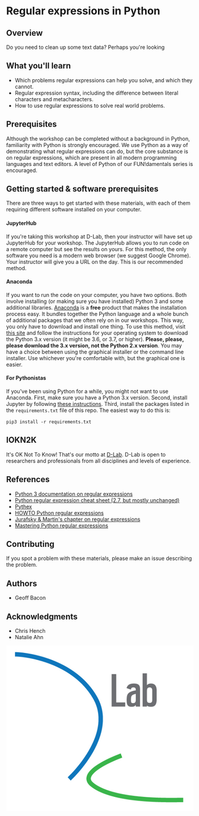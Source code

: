# Regular expressions in Python

## Overview

Do you need to clean up some text data? Perhaps you're looking 

## What you'll learn
* Which problems regular expressions can help you solve, and which they cannot.
* Regular expression syntax, including the difference between literal characters and metacharacters.
* How to use regular expressions to solve real world problems.

## Prerequisites

Although the workshop can be completed without a background in Python, familiarity with Python is strongly encouraged. We use Python as a way of demonstrating what regular expressions can do, but the core substance is on regular expressions, which are present in all modern programming languages and text editors. A level of Python of our FUN!damentals series is encouraged.

## Getting started & software prerequisites

There are three ways to get started with these materials, with each of them requiring different software installed on your computer.

#### JupyterHub

If you're taking this workshop at D-Lab, then your instructor will have set up JupyterHub for your workshop. The JupyterHub allows you to run code on a remote computer but see the results on yours. For this method, the only software you need is a modern web browser (we suggest Google Chrome). Your instructor will give you a URL on the day. This is our recommended method.

#### Anaconda

If you want to run the code on your computer, you have two options. Both involve installing (or making sure you have installed) Python 3 and some additional libraries. [Anaconda](https://www.anaconda.com/what-is-anaconda/) is a **free** product that makes the installation process easy. It bundles together the Python language and a whole bunch of additional packages that we often rely on in our workshops. This way, you only have to download and install one thing. To use this method, visit [this site](https://www.anaconda.com/download/) and follow the instructions for your operating system to download the Python 3.x version (it might be 3.6, or 3.7, or higher). **Please, please, please download the 3.x version, not the Python 2.x version**. You may have a choice between using the graphical installer or the command line installer. Use whichever you're comfortable with, but the graphical one is easier.

#### For Pythonistas

If you've been using Python for a while, you might not want to use Anaconda. First, make sure you have a Python 3.x version. Second, install Jupyter by following [these instructions](http://jupyter.org/install). Third, install the packages listed in the `requirements.txt` file of this repo. The easiest way to do this is:

```
pip3 install -r requirements.txt
```

## IOKN2K

It's OK Not To Know! That's our motto at [D-Lab](http://dlab.berkeley.edu/). D-Lab is open to researchers and professionals from all disciplines and levels of experience.

## References

* [Python 3 documentation on regular expressions](https://docs.python.org/3/howto/regex.html)
* [Python regular expression cheat sheet (2.7, but mostly unchanged)](https://github.com/dlab-berkeley/regular-expressions-in-python/blob/master/regex_cheatsheet.pdf)
* [Pythex](https://pythex.org/)
* [HOWTO Python regular expressions](https://docs.python.org/3/howto/regex.html)
* [Jurafsky & Martin's chapter on regular expressions](https://web.stanford.edu/~jurafsky/slp3/2.pdf)
* [Mastering Python regular expressions](https://www.packtpub.com/application-development/mastering-python-regular-expressions)

## Contributing

If you spot a problem with these materials, please make an issue describing the problem.

## Authors

* Geoff Bacon

## Acknowledgments

* Chris Hench
* Natalie Ahn

![dlab logo](assets/logo.png)

